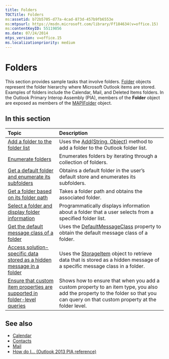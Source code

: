 ```yaml
---
title: Folders
TOCTitle: Folders
ms:assetid: b72b5705-d77a-4cad-873d-457b9fb6553e
ms:mtpsurl: https://msdn.microsoft.com/library/Ff184634(v=office.15)
ms:contentKeyID: 55119856
ms.date: 07/24/2014
mtps_version: v=office.15
ms.localizationpriority: medium
---
```


# Folders

This section provides sample tasks that involve folders. [Folder](https://msdn.microsoft.com/library/bb645774\(v=office.15\)) objects represent the folder hierarchy where Microsoft Outlook items are stored. Examples of folders include the Calendar, Mail, and Deleted Items folders. In the Outlook Primary Interop Assembly (PIA), members of the **Folder** object are exposed as members of the [MAPIFolder](https://msdn.microsoft.com/library/bb624369\(v=office.15\)) object.

## In this section

|Topic|Description|
|:----|:----------|
|[Add a folder to the folder list](how-to-add-a-folder-to-the-folder-list.md) |Uses the [Add(String, Object)](https://msdn.microsoft.com/library/bb645065\(v=office.15\)) method to add a folder to the Outlook folder list.|
|[Enumerate folders](how-to-enumerate-folders.md)  |Enumerates folders by iterating through a collection of folders.|
|[Get a default folder and enumerate its subfolders](how-to-get-a-default-folder-and-enumerate-its-subfolders.md) |Obtains a default folder in the user’s default store and enumerates its subfolders.|
|[Get a folder based on its folder path](how-to-get-a-folder-based-on-its-folder-path.md)  |Takes a folder path and obtains the associated folder.|
|[Select a folder and display folder information](how-to-select-a-folder-and-display-folder-information.md)  |Programmatically displays information about a folder that a user selects from a specified folder list.|
|[Get the default message class of a folder](how-to-get-the-default-message-class-of-a-folder.md)  |Uses the [DefaultMessageClass](https://msdn.microsoft.com/library/bb646541\(v=office.15\)) property to obtain the default message class of a folder.|
|[Access solution-specific data stored as a hidden message in a folder](how-to-access-solution-specific-data-stored-as-a-hidden-message-in-a-folder.md)  |Uses the [StorageItem](https://msdn.microsoft.com/library/bb623436\(v=office.15\)) object to retrieve data that is stored as a hidden message of a specific message class in a folder.|
|[Ensure that custom item properties are supported in folder-level queries](how-to-ensure-that-custom-item-properties-are-supported-in-folder-level-queries.md) |Shows how to ensure that when you add a custom property to an item type, you also add the property to the folder so that you can query on that custom property at the folder level.|

## See also

- [Calendar](calendar.md)
- [Contacts](contacts.md)
- [Mail](mail.md)
- [How do I... (Outlook 2013 PIA reference)](how-do-i-outlook-2013-pia-reference.md)


